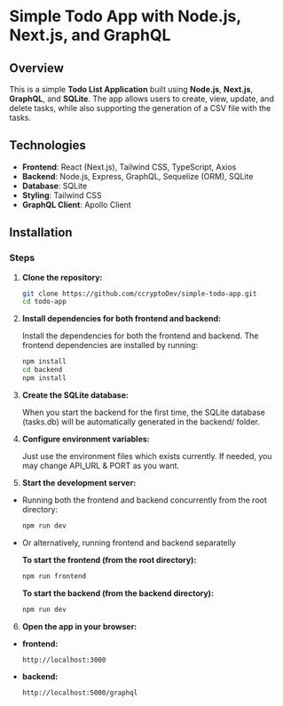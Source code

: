 # Simple Todo App with Node.js, Next.js, and GraphQL

## Overview

This is a simple **Todo List Application** built using **Node.js**, **Next.js**, **GraphQL**, and **SQLite**. The app allows users to create, view, update, and delete tasks, while also supporting the generation of a CSV file with the tasks.

## Technologies

- **Frontend**: React (Next.js), Tailwind CSS, TypeScript, Axios
- **Backend**: Node.js, Express, GraphQL, Sequelize (ORM), SQLite
- **Database**: SQLite
- **Styling**: Tailwind CSS
- **GraphQL Client**: Apollo Client

## Installation

### Steps

1. **Clone the repository:**

   ```bash
   git clone https://github.com/ccryptoDev/simple-todo-app.git
   cd todo-app
   ```

2. **Install dependencies for both frontend and backend:**

   Install the dependencies for both the frontend and backend. The frontend dependencies are installed by running:

   ```bash
   npm install
   cd backend
   npm install
   ```

3. **Create the SQLite database:**

   When you start the backend for the first time, the SQLite database (tasks.db) will be automatically generated in the backend/ folder.

4. **Configure environment variables:**

   Just use the environment files which exists currently. If needed, you may change API_URL & PORT as you want.

5. **Start the development server:**

- Running both the frontend and backend concurrently from the root directory:

  ```bash
  npm run dev
  ```
  
- Or alternatively, running frontend and backend separatelly

  **To start the frontend (from the root directory):**

  ```bash
  npm run frontend
  ```

  **To start the backend (from the backend directory):**

  ```bash
  npm run dev
  ```

6. **Open the app in your browser:**

- **frontend:**

  ```bash
  http://localhost:3000
  ```

- **backend:**

  ```bash
  http://localhost:5000/graphql
  ```